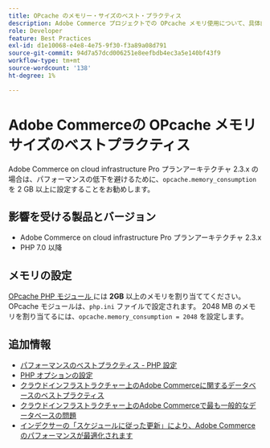 ```yaml
---
title: OPcache のメモリー・サイズのベスト・プラクティス
description: Adobe Commerce プロジェクトでの OPcache メモリ使用について、具体的な設定を行ってパフォーマンスの低下を回避する方法について説明します。
role: Developer
feature: Best Practices
exl-id: d1e10068-e4e8-4e75-9f30-f3a89a08d791
source-git-commit: 94d7a57dcd006251e8eefbdb4ec3a5e140bf43f9
workflow-type: tm+mt
source-wordcount: '138'
ht-degree: 1%

---
```


# Adobe Commerceの OPcache メモリサイズのベストプラクティス

Adobe Commerce on cloud infrastructure Pro プランアーキテクチャ 2.3.x の場合は、パフォーマンスの低下を避けるために、`opcache.memory_consumption` を 2 GB 以上に設定することをお勧めします。

## 影響を受ける製品とバージョン

* Adobe Commerce on cloud infrastructure Pro プランアーキテクチャ 2.3.x
* PHP 7.0 以降

## メモリの設定

[OPcache PHP モジュール ](https://www.php.net/manual/en/book.opcache.php) には **2GB** 以上のメモリを割り当ててください。 OPcache モジュールは、`php.ini` ファイルで設定されます。 2048 MB のメモリを割り当てるには、`opcache.memory_consumption = 2048` を設定します。

## 追加情報

* [ パフォーマンスのベストプラクティス - PHP 設定 ](../../../performance/software.md#php-settings)
* [PHP オプションの設定 ](https://devdocs.magento.com/cloud/project/project-conf-files_magento-app.html#customize-phpini-settings)
* [クラウドインフラストラクチャー上のAdobe Commerceに関するデータベースのベストプラクティス](database-on-cloud.md)
* [クラウドインフラストラクチャー上のAdobe Commerceで最も一般的なデータベースの問題](../maintenance/resolve-database-performance-issues.md)
* [インデクサーの「スケジュールに従った更新」により、Adobe Commerceのパフォーマンスが最適化されます](../maintenance/indexer-configuration.md)
